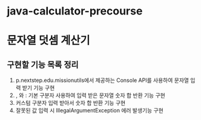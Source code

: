 # java-calculator-precourse

# 문자열 덧셈 계산기

## 구현할 기능 목록 정리
1. p.nextstep.edu.missionutils에서 제공하는 Console API를 사용하여 문자열 입력 받기 기능 구현
2. , 와 : 기본 구분자 사용하여 입력 받은 문자열 숫자 합 반환 기능 구현
3. 커스텀 구분자 입력 받아서 숫자 합 반환 기능 구현
3. 잘못된 값 입력 시 IllegalArgumentException 에러 발생기능 구현